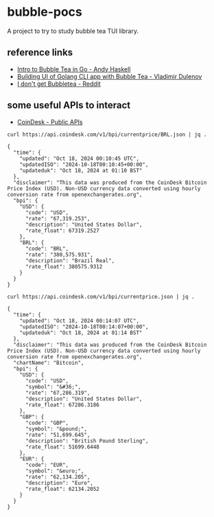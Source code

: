 # bubble-pocs #

A project to try to study bubble tea TUI library.


## reference links ##

- [Intro to Bubble Tea in Go - Andy Haskell](https://dev.to/andyhaskell/intro-to-bubble-tea-in-go-21lg)
- [Building UI of Golang CLI app with Bubble Tea - Vladimir Dulenov](https://medium.com/@originalrad50/building-ui-of-golang-cli-app-with-bubble-tea-68b61e25445e)
- [I don't get Bubbletea - Reddit](https://www.reddit.com/r/golang/comments/xvrhow/i_dont_get_bubbletea/)


## some useful APIs to interact ##

- [CoinDesk - Public APIs](https://publicapis.io/coin-desk-api)

```shell
curl https://api.coindesk.com/v1/bpi/currentprice/BRL.json | jq .

{
  "time": {
    "updated": "Oct 18, 2024 00:10:45 UTC",
    "updatedISO": "2024-10-18T00:10:45+00:00",
    "updateduk": "Oct 18, 2024 at 01:10 BST"
  },
  "disclaimer": "This data was produced from the CoinDesk Bitcoin Price Index (USD). Non-USD currency data converted using hourly conversion rate from openexchangerates.org",
  "bpi": {
    "USD": {
      "code": "USD",
      "rate": "67,319.253",
      "description": "United States Dollar",
      "rate_float": 67319.2527
    },
    "BRL": {
      "code": "BRL",
      "rate": "380,575.931",
      "description": "Brazil Real",
      "rate_float": 380575.9312
    }
  }
}
```

```shell
curl https://api.coindesk.com/v1/bpi/currentprice.json | jq .

{
  "time": {
    "updated": "Oct 18, 2024 00:14:07 UTC",
    "updatedISO": "2024-10-18T00:14:07+00:00",
    "updateduk": "Oct 18, 2024 at 01:14 BST"
  },
  "disclaimer": "This data was produced from the CoinDesk Bitcoin Price Index (USD). Non-USD currency data converted using hourly conversion rate from openexchangerates.org",
  "chartName": "Bitcoin",
  "bpi": {
    "USD": {
      "code": "USD",
      "symbol": "&#36;",
      "rate": "67,286.319",
      "description": "United States Dollar",
      "rate_float": 67286.3186
    },
    "GBP": {
      "code": "GBP",
      "symbol": "&pound;",
      "rate": "51,699.645",
      "description": "British Pound Sterling",
      "rate_float": 51699.6448
    },
    "EUR": {
      "code": "EUR",
      "symbol": "&euro;",
      "rate": "62,134.205",
      "description": "Euro",
      "rate_float": 62134.2052
    }
  }
}
```
